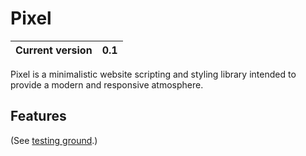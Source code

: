 # Pixel

| Current version | 0.1 |
| --------------- | --- |

Pixel is a minimalistic website scripting and styling library intended to provide a modern and responsive atmosphere.

## Features

(See [testing ground](https://hircinus.github.io/pixel/).)
